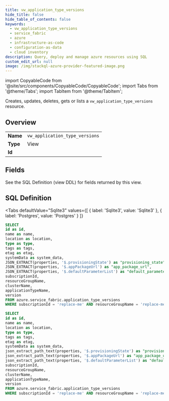 ```yaml
--- 
title: vw_application_type_versions
hide_title: false
hide_table_of_contents: false
keywords:
  - vw_application_type_versions
  - service_fabric
  - azure
  - infrastructure-as-code
  - configuration-as-data
  - cloud inventory
description: Query, deploy and manage azure resources using SQL
custom_edit_url: null
image: /img/stackql-azure-provider-featured-image.png
---
```


import CopyableCode from '@site/src/components/CopyableCode/CopyableCode';
import Tabs from '@theme/Tabs';
import TabItem from '@theme/TabItem';

Creates, updates, deletes, gets or lists a <code>vw_application_type_versions</code> resource.

## Overview
<table><tbody>
<tr><td><b>Name</b></td><td><code>vw_application_type_versions</code></td></tr>
<tr><td><b>Type</b></td><td>View</td></tr>
<tr><td><b>Id</b></td><td><CopyableCode code="azure.service_fabric.vw_application_type_versions" /></td></tr>
</tbody></table>

## Fields

See the SQL Definition (view DDL) for fields returned by this view.

## SQL Definition

<Tabs
defaultValue="Sqlite3"
values={[
{ label: 'Sqlite3', value: 'Sqlite3' },
{ label: 'Postgres', value: 'Postgres' }
]}
>
<TabItem value="Sqlite3">

```sql
SELECT
id as id,
name as name,
location as location,
type as type,
tags as tags,
etag as etag,
systemData as system_data,
JSON_EXTRACT(properties, '$.provisioningState') as "provisioning_state",
JSON_EXTRACT(properties, '$.appPackageUrl') as "app_package_url",
JSON_EXTRACT(properties, '$.defaultParameterList') as "default_parameter_list",
subscriptionId,
resourceGroupName,
clusterName,
applicationTypeName,
version
FROM azure.service_fabric.application_type_versions
WHERE subscriptionId = 'replace-me' AND resourceGroupName = 'replace-me' AND clusterName = 'replace-me' AND applicationTypeName = 'replace-me';
```

</TabItem>
<TabItem value="Postgres">

```sql
SELECT
id as id,
name as name,
location as location,
type as type,
tags as tags,
etag as etag,
systemData as system_data,
json_extract_path_text(properties, '$.provisioningState') as "provisioning_state",
json_extract_path_text(properties, '$.appPackageUrl') as "app_package_url",
json_extract_path_text(properties, '$.defaultParameterList') as "default_parameter_list",
subscriptionId,
resourceGroupName,
clusterName,
applicationTypeName,
version
FROM azure.service_fabric.application_type_versions
WHERE subscriptionId = 'replace-me' AND resourceGroupName = 'replace-me' AND clusterName = 'replace-me' AND applicationTypeName = 'replace-me';
```

</TabItem>
</Tabs>

